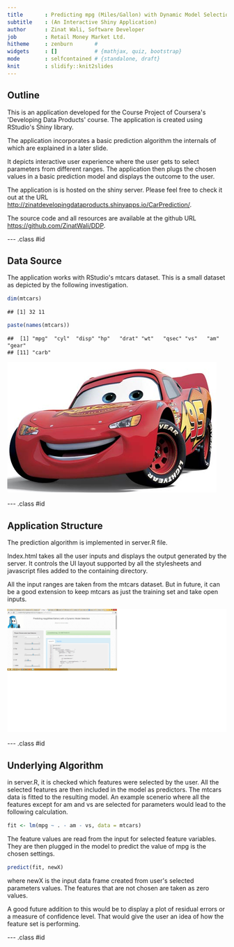 ```yaml
---
title       : Predicting mpg (Miles/Gallon) with Dynamic Model Selection
subtitle    : (An Interactive Shiny Application)
author      : Zinat Wali, Software Developer
job         : Retail Money Market Ltd.
hitheme     : zenburn       # 
widgets     : []            # {mathjax, quiz, bootstrap}
mode        : selfcontained # {standalone, draft}
knit        : slidify::knit2slides
---
```


## Outline

This is an application developed for the Course Project of Coursera's 'Developing Data Products' course. The application is created using RStudio's Shiny library. 

The application incorporates a basic prediction algorithm the internals of which are explained in a later slide.

It depicts interactive user experience where the user gets to select parameters from different ranges. The application then plugs the chosen values in a basic prediction model and displays the outcome to the user.

The application is is hosted on the shiny server. Please feel free to check it out at the URL http://zinatdevelopingdataproducts.shinyapps.io/CarPrediction/.

The source code and all resources are available at the github URL https://github.com/ZinatWali/DDP. 

--- .class #id 

## Data Source 

The application works with RStudio's mtcars dataset. This is a small dataset as depicted by the following investigation.


```r
dim(mtcars)
```

```
## [1] 32 11
```

```r
paste(names(mtcars))
```

```
##  [1] "mpg"  "cyl"  "disp" "hp"   "drat" "wt"   "qsec" "vs"   "am"   "gear"
## [11] "carb"
```

<img src="LightningMcQueen.jpg" />

--- .class #id

## Application Structure

The prediction algorithm is implemented in server.R file. 

Index.html takes all the user inputs and displays the output generated by the server. It controls the UI layout supported by all the stylesheets and javascript files added to the containing directory.

All the input ranges are taken from the mtcars dataset. But in future, it can be a good extension to keep mtcars as just the training set and take open inputs.

<img src="myApp.png" />

--- .class #id


## Underlying Algorithm
in server.R, it is checked which features were selected by the user. All the selected features are then included in the model as predictors. The mtcars data is fitted to the resulting model. An example scenerio where all the features except for am and vs are selected for parameters would lead to the following calculation.


```r
fit <- lm(mpg ~ . - am - vs, data = mtcars)
```

The feature values are read from the input for selected feature variables. They are then plugged in the model to predict the value of mpg is the chosen settings.


```r
predict(fit, newX)
```

where newX is the input data frame created from user's selected parameters values. The features that are not chosen are taken as zero values. 

A good future addition to this would be to display a plot of residual errors or a measure of confidence level. That would give the user an idea of how the feature set is performing.

--- .class #id
